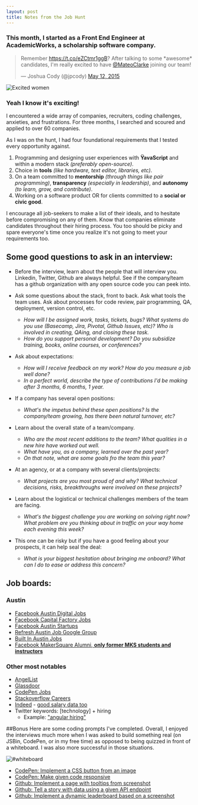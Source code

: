 ```yaml
---
layout: post
title: Notes from the Job Hunt
---
```



### This month, I started as a Front End Engineer at AcademicWorks, a scholarship software company.

<blockquote class="twitter-tweet" lang="en"><p lang="en" dir="ltr">Remember <a href="https://t.co/eZCtmr1ggB">https://t.co/eZCtmr1ggB</a>?&#10;&#10;After talking to some *awesome* candidates, I&#39;m really excited to have <a href="https://twitter.com/MateoClarke">@MateoClarke</a> joining our team!</p>&mdash; Joshua Cody (@jpcody) <a href="https://twitter.com/jpcody/status/598117627953696768">May 12, 2015</a></blockquote>
<script async src="//platform.twitter.com/widgets.js" charset="utf-8"></script>

![Excited women](http://media4.giphy.com/media/U50kyGOHYjphS/giphy.gif)

### Yeah I know it's exciting!

I encountered a wide array of companies, recruiters, coding challenges, anxieties, and frustrations. For three months, I searched and scoured and applied to over 60 companies.

As I was on the hunt, I had four foundational requirements that I tested every opportunity against.

1. Programming and designing user experiences with **ŸavaScript** and within a modern stack _(preferably open-source)_.
2. Choice in **tools** _(like hardware, text editor, libraries, etc)_.
2. On a team committed to **mentorship** _(through things like pair programming)_, **transparency** _(especially in leadership)_, and **autonomy** _(to learn, grow, and contribute)_.
3. Working on a software product OR for clients committed to a **social or civic good**.

I encourage all job-seekers to make a list of their ideals, and to hesitate before compromising on any of them. Know that companies eliminate candidates throughout their hiring process. You too should be picky and spare everyone's time once you realize it's not going to meet your requirements too.


## Some good questions to ask in an interview:

- Before the interview, learn about the people that will interview you. Linkedin, Twitter, Github are always helpful. See if the company/team has a github organization with any open source code you can peek into.
- Ask some questions about the stack, front to back. Ask what tools the team uses. Ask about processes for code review, pair programming, QA, deployment, version control, etc.
	- *How will I be assigned work, tasks, tickets, bugs? What systems do you use (Basecamp, Jira, Pivotal, Github Issues, etc)? Who is involved in creating, QAing, and closing these task.*
	- *How do you support personal development? Do you subsidize training, books, online courses, or conferences?*


- Ask about expectations:
	- *How will I receive feedback on my work? How do you measure a job well done?*
	- *In a perfect world, describe the type of contributions I'd be making after 3 months, 6 months, 1 year.*

- If a company has several open positions:
	- *What's the impetus behind these open positions? Is the company/team growing, has there been natural turnover, etc?*

- Learn about the overall state of a team/company.
	- *Who are the most recent additions to the team? What qualities in a new hire have worked out well.*
	- *What have you, as a company, learned over the past year?*
	- *On that note, what are some goals fro the team this year?*

- At an agency, or at a company with several clients/projects:
	- *What projects are you most proud of and why? What technical decisions, risks, breakthroughs were involved on these projects?*

- Learn about the logistical or technical challenges members of the team are facing.
	- *What's the biggest challenge you are working on solving right now? What problem are you thinking about in traffic on your way home each evening this week?*


- This one can be risky but if you have a good feeling about your prospects, it can help seal the deal:
	- *What is your biggest hesitation about bringing me onboard? What can I do to ease or address this concern?*


## Job boards:

### Austin
- [Facebook Austin Digital Jobs](https://www.facebook.com/groups/austindigitaljobs/)
-  [Facebook Capital Factory Jobs](https://www.facebook.com/groups/capitalfactoryjobs/)
-  [Facebook Austin Startups](https://www.facebook.com/groups/austinstartups/?ref=browser)
-  [Refresh Austin Job Google Group](https://groups.google.com/forum/#!forum/refresh-austin-jobs)
-  [Built In Austin Jobs](http://www.builtinaustin.com/jobs)
- [Facebook MakerSquare Alumni, **only former MKS students and instructors**](https://www.facebook.com/groups/makersquarealumni/)

### Other most notables
-  [AngelList](https://angel.co/)
-  [Glassdoor](http://www.glassdoor.com/index.htm)
-  [CodePen Jobs](http://codepen.io/jobs/)
-  [Stackoverflow Careers](http://careers.stackoverflow.com/)
-  [Indeed](http://www.indeed.com/) - [good salary data too](http://www.indeed.com/salary?q1=web+developer&l1=austin%2C+texas&tm=1)
-  Twitter keywords: [technology] + hiring
	-  Example: ["angular hiring"](https://twitter.com/search?q=angular%20hiring&src=typd)


##Bonus
Here are some coding prompts I've completed. Overall, I enjoyed the interviews much more when I was asked to build something real (on JSBin, CodePen, or in my free time) as opposed to being quizzed in front of a whiteboard. I was also more successful in those situations.

![#whiteboard](http://media.giphy.com/media/UwRqlhDoTTg7m/giphy.gif)

* [CodePen: Implement a CSS button from an image](http://codepen.io/mateoclarke/pen/QwYzyK)
* [CodePen: Make given code responsive](http://codepen.io/mateoclarke/pen/pvGqge)
* [Github: Implement a page with tooltips from screenshot](https://github.com/mateoclarke/wikipedia-exercise/blob/master/instructions/directions.md)
* [Github: Tell a story with data using a given API endpoint](https://github.com/mateoclarke/seattle-crime-data/blob/master/instructions/SocrataCodingChallenge.pdf)
* [Github: Implement a dynamic leaderboard based on a screenshot](https://github.com/mateoclarke/massrel-code-exercise)

